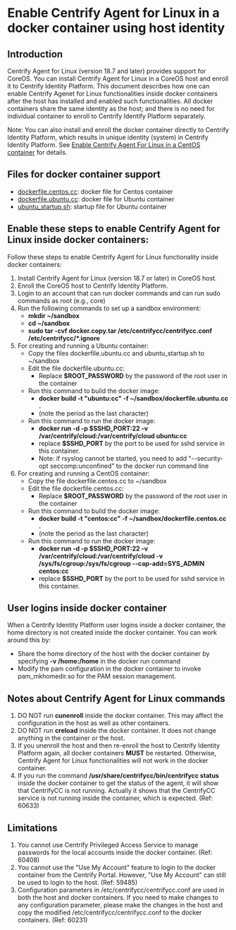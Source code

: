 # Enable Centrify Agent for Linux in a docker container using host identity

## Introduction
Centrify Agent for Linux (version 18.7 and later) provides support for CoreOS.
You can install Centrify Agent for Linux in a CoreOS host and enroll it to Centrify Identity Platform. 
This document describes how one can enable Centrify Agenet for Linux functionalities inside docker containers after
the host has installed and enabled such functionalities.   All docker containers share the same identity as the host; and
there is no need for individual container to enroll to Centrify Identify Platform separately.

Note: You can also install and enroll the docker container directly to Centrify Identity Platform, which results in unique 
identity (system) in Centrify Identity Platform. 
See [Enable Centrify Agent For Linux in a CentOS container](http://github.com/centrify/docker_files/tree/master/centrify_agent_for_linux/README.md) 
for details.

## Files for docker container support
* [dockerfile.centos.cc](dockerfile.centos.cc): docker file for Centos container
* [dockerfile.ubuntu.cc](dockerfile.ubuntu.cc): docker file for Ubuntu container
* [ubuntu_startup.sh](ubuntu_startup.sh): startup file for Ubuntu container

## Enable these steps to enable Centrify Agent for Linux inside docker containers:
Follow these steps to enable Centrify Agent for Linux functionality inside docker containers:
1. Install Centrify Agent for Linux (version 18.7 or later) in CoreOS host.
1. Enroll the CoreOS host to Centrify Identity Platform.
1. Login to an account that can run docker commands and can run sudo commands as root (e.g., core)
1. Run the following commands to set up a sandbox environment:
   * **mkdir ~/sandbox**
   * **cd ~/sandbox**
   * __sudo tar -cvf docker.copy.tar /etc/centrifycc/centrifycc.conf /etc/centrifycc/*.ignore__
1. For creating and running a Ubuntu container:
   * Copy the files dockerfile.ubuntu.cc and ubuntu_startup.sh to ~/sandbox
   * Edit the file dockerfile.ubuntu.cc:
     - Replace __$ROOT_PASSWORD__ by the password of the root user in the container
   * Run this command to build the docker image:
     - __docker build -t "ubuntu:cc" -f ~/sandbox/dockerfile.ubuntu.cc .__ 
	 - (note the period as the last character)
   * Run this command to run the docker image:
     - __docker run -d -p $SSHD_PORT:22 -v /var/centrify/cloud:/var/centrify/cloud ubuntu:cc__
	 - replace __$SSHD_PORT__ by the port to be used for sshd service in this container.
	 - Note: if rsyslog cannot be started, you need to add "--security-opt seccomp:unconfined" to the docker run command line
1. For creating and running a CentOS container:
   * Copy the file dockerfile.centos.cc to ~/sandbox
   * Edit the file dockerfile.centos.cc:
     - Replace __$ROOT_PASSWORD__ by the password of the root user in the container
   * Run this command to build the docker image:
     - __docker build -t "centos:cc" -f ~/sandbox/dockerfile.centos.cc .__
	 - (note the period as the last character)
   * Run this command to run the docker image:
     - __docker run -d -p $SSHD_PORT:22 -v /var/centrify/cloud:/var/centrify/cloud -v /sys/fs/cgroup:/sys/fs/cgroup --cap-add=SYS_ADMIN centos:cc__
	 - replace __$SSHD_PORT__ by the port to be used for sshd service in this container.
	 
## User logins inside docker container
When a Centrify Identity Platform user logins inside a docker container, the home directory is not created inside the docker container.  You can work around this by:
- Share the home directory of the host with the docker container by specifying __-v /home:/home__ in the docker run command
- Modify the pam configuration in the docker container to invoke pam_mkhomedir.so for the PAM session management.

## Notes about Centrify Agent for Linux commands
1. DO NOT run __cunenroll__ inside the docker container.  This may affect the configuration in the host as well as other containers.
1. DO NOT run __creload__ inside the docker container.  It does not change anything in the container or the host.
1. If you unenroll the host and then re-enroll the host to Centrify Identity Platform again, all docker containers __MUST__ be restarted. Otherwise, Centrify Agent for Linux functionalities will not work in the docker container.
1. If you run the command __/usr/share/centrifycc/bin/centrifycc status__ inside the docker container to get the status of the agent, it will show that CentrifyCC is not running.  Actually it shows that the CentrifyCC service is not running inside the container, which is expected. (Ref: 60633)

## Limitations
1. You cannot use Centrify Privileged Access Service to manage passwords for the local accounts inside the docker container. (Ref: 60408)
1. You cannot use the "Use My Account" feature to login to the docker container from the Centrify Portal.   However, "Use My Account" can still be used to login to the host.  (Ref: 59485)
1. Configuration parameters in /etc/centrifycc/centrifycc.conf are used in both the host and docker containers.   If you need to make changes to any configuration parameter, please make the changes in the host and copy the modified /etc/centrifycc/centrifycc.conf to the docker containers. (Ref: 60231)


